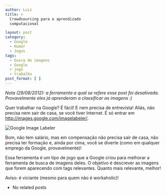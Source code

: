 ```yaml
---
author: Luiz
title: >
  Crowdsourcing para o aprendizado
  computacional

layout: post
category:
  - Google
  - Humor
  - Jogos
tags:
  - busca de imagens
  - Google
  - jogo
  - trabalho
post_format: [ ]
---
```

*Nota (29/08/2012): a ferramenta a qual se refere esse post foi desativada. Provavelmente eles já aprenderam a classificar as imagens :)*

Quer trabalhar na Google? É fácil! E nem precisa de entrevista! Aliás, não precisa nem sair de casa, se você tiver Internet. É só entrar em <http://images.google.com/imagelabeler/>.

![Google Image Labeler][1]

Bom, não tem salário, mas em compensação não precisa sair de casa, não precisa ter formação e, ainda por cima, você se diverte (como em qualquer emprego da Google, provavelmente)!

Essa ferramenta é um tipo de jogo que a Google criou para melhorar a ferramenta de busca de imagens deles. O objetivo é descrever as imagens que forem aparecendo com tags relevantes. Quanto mais relevante, melhor!

Aviso: é viciante (mesmo para quem não é workaholic)! 

*   No related posts












 [1]: http://vidageek.net/wp-content/uploads/2008/01/imglabeler.png





